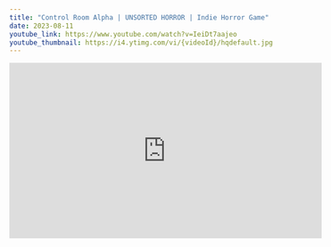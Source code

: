 ```yaml
---
title: "Control Room Alpha | UNSORTED HORROR | Indie Horror Game"
date: 2023-08-11
youtube_link: https://www.youtube.com/watch?v=IeiDt7aajeo
youtube_thumbnail: https://i4.ytimg.com/vi/{videoId}/hqdefault.jpg
---
```

<iframe width="560" height="315" src="https://www.youtube.com/embed/IeiDt7aajeo" title="Control Room Alpha | UNSORTED HORROR | Indie Horror Game" frameborder="0" allow="accelerometer; autoplay; clipboard-write; encrypted-media; gyroscope; picture-in-picture; web-share" allowfullscreen></iframe>
